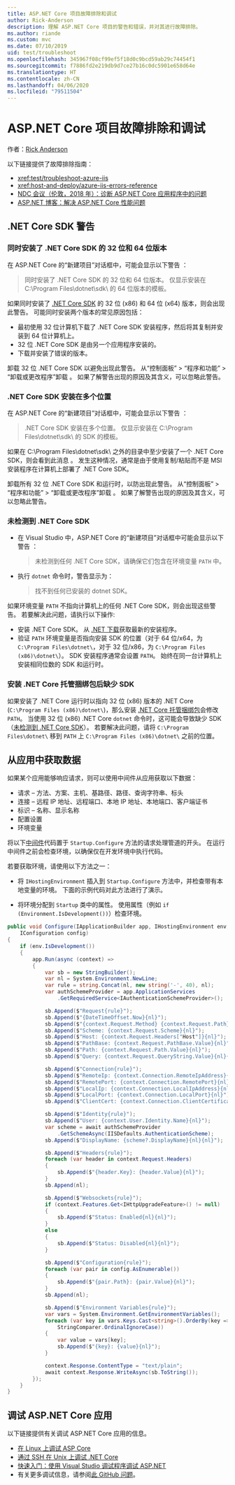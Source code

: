 ```yaml
---
title: ASP.NET Core 项目故障排除和调试
author: Rick-Anderson
description: 理解 ASP.NET Core 项目的警告和错误，并对其进行故障排除。
ms.author: riande
ms.custom: mvc
ms.date: 07/10/2019
uid: test/troubleshoot
ms.openlocfilehash: 345967f08cf99ef5f18d0c9bcd59ab29c74454f1
ms.sourcegitcommit: f7886fd2e219db9d7ce27b16c0dc5901e658d64e
ms.translationtype: HT
ms.contentlocale: zh-CN
ms.lasthandoff: 04/06/2020
ms.locfileid: "79511504"
---
```

# <a name="troubleshoot-and-debug-aspnet-core-projects"></a>ASP.NET Core 项目故障排除和调试

作者：[Rick Anderson](https://twitter.com/RickAndMSFT)

以下链接提供了故障排除指南：

* <xref:test/troubleshoot-azure-iis>
* <xref:host-and-deploy/azure-iis-errors-reference>
* [NDC 会议（伦敦，2018 年）：诊断 ASP.NET Core 应用程序中的问题](https://www.youtube.com/watch?v=RYI0DHoIVaA)
* [ASP.NET 博客：解决 ASP.NET Core 性能问题](https://blogs.msdn.microsoft.com/webdev/2018/05/23/asp-net-core-performance-improvements/)

## <a name="net-core-sdk-warnings"></a>.NET Core SDK 警告

### <a name="both-the-32-bit-and-64-bit-versions-of-the-net-core-sdk-are-installed"></a>同时安装了 .NET Core SDK 的 32 位和 64 位版本

在 ASP.NET Core 的“新建项目”对话框中，可能会显示以下警告  ：

> 同时安装了 .NET Core SDK 的 32 位和 64 位版本。 仅显示安装在 C:\\Program Files\\dotnet\\sdk\\ 的 64 位版本的模板。

如果同时安装了 [.NET Core SDK](https://dotnet.microsoft.com/download/dotnet-core) 的 32 位 (x86) 和 64 位 (x64) 版本，则会出现此警告。 可能同时安装两个版本的常见原因包括：

* 最初使用 32 位计算机下载了 .NET Core SDK 安装程序，然后将其复制并安装到 64 位计算机上。
* 32 位 .NET Core SDK 是由另一个应用程序安装的。
* 下载并安装了错误的版本。

卸载 32 位 .NET Core SDK 以避免出现此警告。 从“控制面板” > “程序和功能” > “卸载或更改程序”卸载    。 如果了解警告出现的原因及其含义，可以忽略此警告。

### <a name="the-net-core-sdk-is-installed-in-multiple-locations"></a>.NET Core SDK 安装在多个位置

在 ASP.NET Core 的“新建项目”对话框中，可能会显示以下警告  ：

> .NET Core SDK 安装在多个位置。 仅显示安装在 C:\\Program Files\\dotnet\\sdk\\ 的 SDK 的模板。

如果在 C:\\Program Files\\dotnet\\sdk\\ 之外的目录中至少安装了一个 .NET Core SDK，则会看到此消息  。 发生这种情况，通常是由于使用复制/粘贴而不是 MSI 安装程序在计算机上部署了 .NET Core SDK。

卸载所有 32 位 .NET Core SDK 和运行时，以防出现此警告。 从“控制面板” > “程序和功能” > “卸载或更改程序”卸载    。 如果了解警告出现的原因及其含义，可以忽略此警告。

### <a name="no-net-core-sdks-were-detected"></a>未检测到 .NET Core SDK

* 在 Visual Studio 中，ASP.NET Core 的“新建项目”对话框中可能会显示以下警告  ：

  > 未检测到任何 .NET Core SDK，请确保它们包含在环境变量 `PATH` 中。

* 执行 `dotnet` 命令时，警告显示为：

  > 找不到任何已安装的 dotnet SDK。

如果环境变量 `PATH` 不指向计算机上的任何 .NET Core SDK，则会出现这些警告。 若要解决此问题，请执行以下操作:

* 安装 .NET Core SDK。 从 [.NET 下载](https://dotnet.microsoft.com/download)获取最新的安装程序。
* 验证 `PATH` 环境变量是否指向安装 SDK 的位置（对于 64 位/x64，为 `C:\Program Files\dotnet\`，对于 32 位/x86，为 `C:\Program Files (x86)\dotnet\`）。 SDK 安装程序通常会设置 `PATH`。 始终在同一台计算机上安装相同位数的 SDK 和运行时。

### <a name="missing-sdk-after-installing-the-net-core-hosting-bundle"></a>安装 .NET Core 托管捆绑包后缺少 SDK

如果安装了 .NET Core 运行时以指向 32 位 (x86) 版本的 .NET Core (`C:\Program Files (x86)\dotnet\`)，那么安装 [.NET Core 托管捆绑包](xref:host-and-deploy/iis/index#install-the-net-core-hosting-bundle)会修改 `PATH`。 当使用 32 位 (x86) .NET Core `dotnet` 命令时，这可能会导致缺少 SDK（[未检测到 .NET Core SDK](#no-net-core-sdks-were-detected)）。 若要解决此问题，请将 `C:\Program Files\dotnet\` 移到 `PATH` 上 `C:\Program Files (x86)\dotnet\` 之前的位置。

## <a name="obtain-data-from-an-app"></a>从应用中获取数据

如果某个应用能够响应请求，则可以使用中间件从应用获取以下数据：

* 请求 &ndash; 方法、方案、主机、基路径、路径、查询字符串、标头
* 连接 &ndash; 远程 IP 地址、远程端口、本地 IP 地址、本地端口、客户端证书
* 标识 &ndash; 名称、显示名称
* 配置设置
* 环境变量

将以下[中间件](xref:fundamentals/middleware/index#create-a-middleware-pipeline-with-iapplicationbuilder)代码置于 `Startup.Configure` 方法的请求处理管道的开头。 在运行中间件之前会检查环境，以确保仅在开发环境中执行代码。

若要获取环境，请使用以下方法之一：

* 将 `IHostingEnvironment` 插入到 `Startup.Configure` 方法中，并检查带有本地变量的环境。 下面的示例代码对此方法进行了演示。

* 将环境分配到 `Startup` 类中的属性。 使用属性（例如 `if (Environment.IsDevelopment())`）检查环境。

```csharp
public void Configure(IApplicationBuilder app, IHostingEnvironment env, 
    IConfiguration config)
{
    if (env.IsDevelopment())
    {
        app.Run(async (context) =>
        {
            var sb = new StringBuilder();
            var nl = System.Environment.NewLine;
            var rule = string.Concat(nl, new string('-', 40), nl);
            var authSchemeProvider = app.ApplicationServices
                .GetRequiredService<IAuthenticationSchemeProvider>();

            sb.Append($"Request{rule}");
            sb.Append($"{DateTimeOffset.Now}{nl}");
            sb.Append($"{context.Request.Method} {context.Request.Path}{nl}");
            sb.Append($"Scheme: {context.Request.Scheme}{nl}");
            sb.Append($"Host: {context.Request.Headers["Host"]}{nl}");
            sb.Append($"PathBase: {context.Request.PathBase.Value}{nl}");
            sb.Append($"Path: {context.Request.Path.Value}{nl}");
            sb.Append($"Query: {context.Request.QueryString.Value}{nl}{nl}");

            sb.Append($"Connection{rule}");
            sb.Append($"RemoteIp: {context.Connection.RemoteIpAddress}{nl}");
            sb.Append($"RemotePort: {context.Connection.RemotePort}{nl}");
            sb.Append($"LocalIp: {context.Connection.LocalIpAddress}{nl}");
            sb.Append($"LocalPort: {context.Connection.LocalPort}{nl}");
            sb.Append($"ClientCert: {context.Connection.ClientCertificate}{nl}{nl}");

            sb.Append($"Identity{rule}");
            sb.Append($"User: {context.User.Identity.Name}{nl}");
            var scheme = await authSchemeProvider
                .GetSchemeAsync(IISDefaults.AuthenticationScheme);
            sb.Append($"DisplayName: {scheme?.DisplayName}{nl}{nl}");

            sb.Append($"Headers{rule}");
            foreach (var header in context.Request.Headers)
            {
                sb.Append($"{header.Key}: {header.Value}{nl}");
            }
            sb.Append(nl);

            sb.Append($"Websockets{rule}");
            if (context.Features.Get<IHttpUpgradeFeature>() != null)
            {
                sb.Append($"Status: Enabled{nl}{nl}");
            }
            else
            {
                sb.Append($"Status: Disabled{nl}{nl}");
            }

            sb.Append($"Configuration{rule}");
            foreach (var pair in config.AsEnumerable())
            {
                sb.Append($"{pair.Path}: {pair.Value}{nl}");
            }
            sb.Append(nl);

            sb.Append($"Environment Variables{rule}");
            var vars = System.Environment.GetEnvironmentVariables();
            foreach (var key in vars.Keys.Cast<string>().OrderBy(key => key, 
                StringComparer.OrdinalIgnoreCase))
            {
                var value = vars[key];
                sb.Append($"{key}: {value}{nl}");
            }

            context.Response.ContentType = "text/plain";
            await context.Response.WriteAsync(sb.ToString());
        });
    }
}
```

## <a name="debug-aspnet-core-apps"></a>调试 ASP.NET Core 应用

以下链接提供有关调试 ASP.NET Core 应用的信息。

* [在 Linux 上调试 ASP Core](https://devblogs.microsoft.com/premier-developer/debugging-asp-core-on-linux-with-visual-studio-2017/)
* [通过 SSH 在 Unix 上调试 .NET Core](https://devblogs.microsoft.com/devops/debugging-net-core-on-unix-over-ssh/)
* [快速入门：使用 Visual Studio 调试程序调试 ASP.NET](/visualstudio/debugger/quickstart-debug-aspnet)
* 有关更多调试信息，请参阅[此 GitHub 问题](https://github.com/dotnet/AspNetCore.Docs/issues/2960)。

